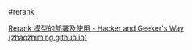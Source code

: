 #rerank

[Rerank 模型的部署及使用 - Hacker and Geeker's Way (zhaozhiming.github.io)](https://zhaozhiming.github.io/2024/01/18/rerank-model-deploy-and-usage/)

